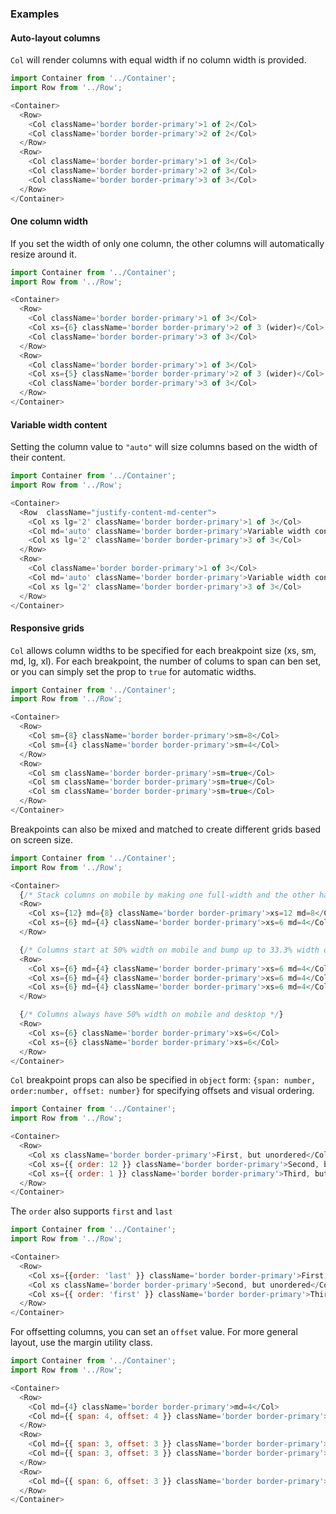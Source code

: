 ### Examples

#### Auto-layout columns
`Col` will render columns with equal width if no column width is provided.

```js
import Container from '../Container';
import Row from '../Row';

<Container>
  <Row>
    <Col className='border border-primary'>1 of 2</Col>
    <Col className='border border-primary'>2 of 2</Col>
  </Row>
  <Row>
    <Col className='border border-primary'>1 of 3</Col>
    <Col className='border border-primary'>2 of 3</Col>
    <Col className='border border-primary'>3 of 3</Col>
  </Row>
</Container>
```

#### One column width
If you set the width of only one column, the other columns will automatically resize around it. 

```js
import Container from '../Container';
import Row from '../Row';

<Container>
  <Row>
    <Col className='border border-primary'>1 of 3</Col>
    <Col xs={6} className='border border-primary'>2 of 3 (wider)</Col>
    <Col className='border border-primary'>3 of 3</Col>
  </Row>
  <Row>
    <Col className='border border-primary'>1 of 3</Col>
    <Col xs={5} className='border border-primary'>2 of 3 (wider)</Col>
    <Col className='border border-primary'>3 of 3</Col>
  </Row>
</Container>
```

#### Variable width content
Setting the column value to `"auto"` will size columns based on the width of their content.

```js
import Container from '../Container';
import Row from '../Row';

<Container>
  <Row  className="justify-content-md-center">
    <Col xs lg='2' className='border border-primary'>1 of 3</Col>
    <Col md='auto' className='border border-primary'>Variable width content</Col>
    <Col xs lg='2' className='border border-primary'>3 of 3</Col>
  </Row>
  <Row>
    <Col className='border border-primary'>1 of 3</Col>
    <Col md='auto' className='border border-primary'>Variable width content</Col>
    <Col xs lg='2' className='border border-primary'>3 of 3</Col>
  </Row>
</Container>
```

#### Responsive grids
`Col` allows column widths to be specified for each breakpoint size (xs, sm, md, lg, xl). For each breakpoint, the number of colums to span can ben set, or you can simply set the prop to `true` for automatic widths.

```js
import Container from '../Container';
import Row from '../Row';

<Container>
  <Row>
    <Col sm={8} className='border border-primary'>sm=8</Col>
    <Col sm={4} className='border border-primary'>sm=4</Col>
  </Row>
  <Row>
    <Col sm className='border border-primary'>sm=true</Col>
    <Col sm className='border border-primary'>sm=true</Col>
    <Col sm className='border border-primary'>sm=true</Col>
  </Row>
</Container>
```

Breakpoints can also be mixed and matched to create different grids based on screen size.

```js
import Container from '../Container';
import Row from '../Row';

<Container>
  {/* Stack columns on mobile by making one full-width and the other half-width */}
  <Row>
    <Col xs={12} md={8} className='border border-primary'>xs=12 md=8</Col>
    <Col xs={6} md={4} className='border border-primary'>xs=6 md=4</Col>
  </Row>

  {/* Columns start at 50% width on mobile and bump up to 33.3% width on desktop */}  
  <Row>
    <Col xs={6} md={4} className='border border-primary'>xs=6 md=4</Col>
    <Col xs={6} md={4} className='border border-primary'>xs=6 md=4</Col>
    <Col xs={6} md={4} className='border border-primary'>xs=6 md=4</Col>
  </Row>

  {/* Columns always have 50% width on mobile and desktop */}  
  <Row>
    <Col xs={6} className='border border-primary'>xs=6</Col>
    <Col xs={6} className='border border-primary'>xs=6</Col>
  </Row>
</Container>
```

`Col` breakpoint props can also be specified in `object` form: `{span: number, order:number, offset: number}` for specifying offsets and visual ordering.

```js
import Container from '../Container';
import Row from '../Row';

<Container>
  <Row>
    <Col xs className='border border-primary'>First, but unordered</Col>
    <Col xs={{ order: 12 }} className='border border-primary'>Second, but last</Col>
    <Col xs={{ order: 1 }} className='border border-primary'>Third, but second</Col>
  </Row>
</Container>
```

The `order` also supports `first` and `last`

```js
import Container from '../Container';
import Row from '../Row';

<Container>
  <Row>
    <Col xs={{order: 'last' }} className='border border-primary'>First, but last</Col>
    <Col xs className='border border-primary'>Second, but unordered</Col>
    <Col xs={{ order: 'first' }} className='border border-primary'>Third, but first</Col>
  </Row>
</Container>
```

For offsetting columns, you can set an `offset` value. For more general layout, use the margin utility class.

```js
import Container from '../Container';
import Row from '../Row';

<Container>
  <Row>
    <Col md={4} className='border border-primary'>md=4</Col>
    <Col md={{ span: 4, offset: 4 }} className='border border-primary'>{`md={{ span: 4, offset: 4 }}`}</Col>
  </Row>
  <Row>
    <Col md={{ span: 3, offset: 3 }} className='border border-primary'>{`md={{ span: 3, offset: 3 }}`}</Col>
    <Col md={{ span: 3, offset: 3 }} className='border border-primary'>{`md={{ span: 3, offset: 3 }}`}</Col>
  </Row>
  <Row>
    <Col md={{ span: 6, offset: 3 }} className='border border-primary'>{`md={{ span: 6, offset: 3 }}`}</Col>
  </Row>
</Container>
```

